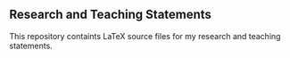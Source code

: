 ## Research and Teaching Statements

This repository containts LaTeX source files for my research and teaching statements. 

